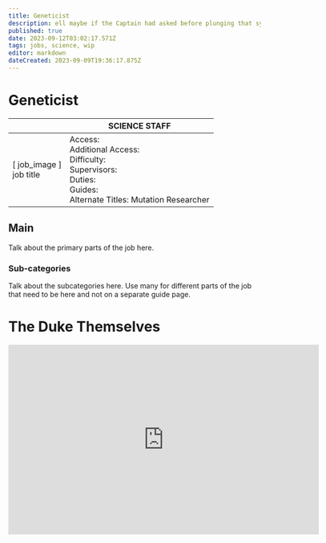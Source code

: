 ```yaml
---
title: Geneticist
description: ell maybe if the Captain had asked before plunging that syringe into his artery he wouldn't be a monkey now.
published: true
date: 2023-09-12T03:02:17.571Z
tags: jobs, science, wip
editor: markdown
dateCreated: 2023-09-09T19:36:17.875Z
---
```


# Geneticist

|                             | SCIENCE STAFF                                                                                   |
|-----------------------------|----------------------------------------------------------------------------------------------|
| \[ job_image ]<br>job title | Access:<br>Additional Access:<br>Difficulty:<br>Supervisors:<br>Duties:<br>Guides:<br>Alternate Titles: Mutation Researcher |

## Main 
Talk about the primary parts of the job here.


### Sub-categories
Talk about the subcategories here. Use many for different parts of the job that need to be here and not on a separate guide page.

# The Duke Themselves
<iframe src="https://player.twitch.tv/?channel=thedukeofook&parent=wiki.monkestation.com" frameborder="0" allowfullscreen="true" scrolling="no" height="378" width="620"></iframe>